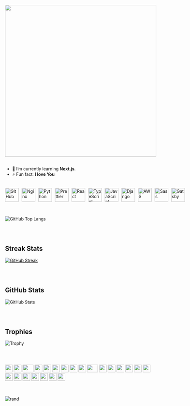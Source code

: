 <br><br>
<img src="https://github.com/Anmol-Baranwal/Cool-GIFs-For-GitHub/assets/74038190/0c7eb6ed-663b-4ce4-bfbd-18239a38ba1b" width="500">
<br><br>



- 🌱 I’m currently learning **Next.js**.
- ⚡ Fun fact: **I love You**
<br><br>


<div style="display: flex; align-items: center; gap: 10px;">
  <img src="https://techstack-generator.vercel.app/github-icon.svg" alt="GitHub" width="45" height="45" />
  <img src="https://techstack-generator.vercel.app/nginx-icon.svg" alt="Nginx" width="45" height="45" />
  <img src="https://techstack-generator.vercel.app/python-icon.svg" alt="Python" width="45" height="45" />
  <img src="https://techstack-generator.vercel.app/prettier-icon.svg" alt="Prettier" width="45" height="45" />
  <img src="https://techstack-generator.vercel.app/react-icon.svg" alt="React" width="45" height="45" />
  <img src="https://techstack-generator.vercel.app/ts-icon.svg" alt="TypeScript" width="45" height="45" />
  <img src="https://techstack-generator.vercel.app/js-icon.svg" alt="JavaScript" width="45" height="45" />
  <img src="https://techstack-generator.vercel.app/django-icon.svg" alt="Django" width="45" height="45" />
  <img src="https://techstack-generator.vercel.app/aws-icon.svg" alt="AWS" width="45" height="45" />
  <img src="https://techstack-generator.vercel.app/sass-icon.svg" alt="Sass" width="45" height="45" />
  <img src="https://techstack-generator.vercel.app/gatsby-icon.svg" alt="Gatsby" width="45" height="45" />
</div>
<br><br>

 ![GitHub Top Langs](https://github-readme-stats.vercel.app/api/top-langs/?username=Weakcods&layout=compact&langs_count=8&theme=radical)
 
<br><br>
## Streak Stats 

[![GitHub Streak](https://git-hub-streak-stats.vercel.app?user=Weakcods&theme=dark)](https://git.io/streak-stats)

<br><br>

##  GitHub Stats 

![GitHub Stats](https://github-readme-stats.vercel.app/api?username=Weakcods&show_icons=true&theme=radical&include_all_commits=true&count_private=true)

<br><br>
## Trophies
![Trophy](https://github-profile-trophy.vercel.app/?username=Weakcods&theme=tokyonight)

<br><br>

<div align="">
    <img src="https://cultofthepartyparrot.com/parrots/hd/githubparrot.gif" width="25" height="25"/>
    <img src="https://cultofthepartyparrot.com/flags/hd/iranparrot.gif" width="25" height="25"/>
    <img src="https://cultofthepartyparrot.com/parrots/asyncparrot.gif" width="36" height="25"/>
    <img src="https://cultofthepartyparrot.com/parrots/hd/60fpsparrot.gif" width="25" height="25"/>
    <img src="https://cultofthepartyparrot.com/parrots/hd/jumpingparrot.gif" width="25" height="25"/>
    <img src="https://cultofthepartyparrot.com/parrots/hd/opensourceparrot.gif" width="25" height="25"/>
    <img src="https://cultofthepartyparrot.com/parrots/hd/dealwithitnowparrot.gif" width="25" height="25"/>
    <img src="https://cultofthepartyparrot.com/parrots/hd/hypnoparrotlight.gif" width="25" height="25"/>
    <img src="https://cultofthepartyparrot.com/parrots/databaseparrot.gif" width="25" height="25"/>
    <img src="https://cultofthepartyparrot.com/parrots/fixparrot.gif" width="36" height="25"/>
    <img src="https://cultofthepartyparrot.com/parrots/hd/laptop_parrot.gif" width="25" height="25"/>
    <img src="https://cultofthepartyparrot.com/parrots/hd/spinningparrot.gif" width="25" height="25"/>
    <img src="https://cultofthepartyparrot.com/parrots/hd/levitationparrot.gif" width="25" height="25"/>
    <img src="https://cultofthepartyparrot.com/parrots/hd/meldparrot.gif" width="25" height="25"/>
    <img src="https://cultofthepartyparrot.com/parrots/slomoparrot.gif" width="25" height="25"/>
    <img src="https://cultofthepartyparrot.com/parrots/hd/moonwalkingparrot.gif" width="25" height="25"/>
    <img src="https://cultofthepartyparrot.com/parrots/hd/stableparrot.gif" width="25" height="25"/>
    <img src="https://cultofthepartyparrot.com/parrots/hd/scienceparrot.gif" width="25" height="25"/>
    <img src="https://cultofthepartyparrot.com/parrots/hd/pirateparrot.gif" width="25" height="25"/>
    <img src="https://cultofthepartyparrot.com/parrots/hd/footballparrot.gif" width="25" height="25"/>
    <img src="https://cultofthepartyparrot.com/parrots/hd/illuminatiparrot.gif" width="25" height="25"/>
    <img src="https://cultofthepartyparrot.com/parrots/hd/hypnoparrotdark.gif" width="25" height="25"/>
    <img src="https://cultofthepartyparrot.com/parrots/hd/mustacheparrot.gif" width="25" height="25"/>
</div>
<br><br>

![rand](https://rand-xyz.now.sh/api/hello)
